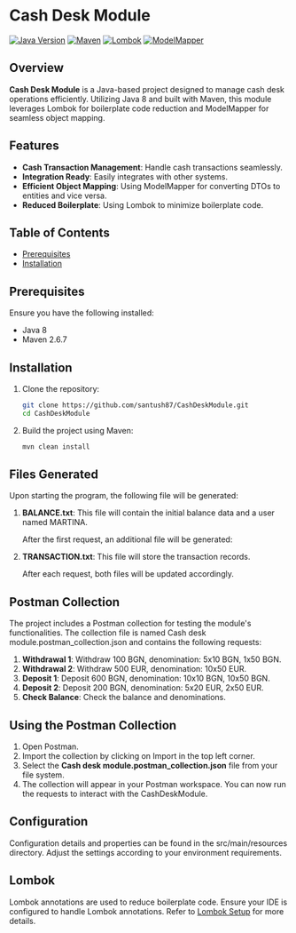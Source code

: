 # Cash Desk Module

[![Java Version](https://img.shields.io/badge/Java-8-blue)](https://www.oracle.com/java/technologies/javase/javase-jdk8-downloads.html)
[![Maven](https://img.shields.io/badge/Maven-2.6.7-brightgreen)](https://maven.apache.org/)
[![Lombok](https://img.shields.io/badge/Lombok-yellowgreen)](https://projectlombok.org/)
[![ModelMapper](https://img.shields.io/badge/ModelMapper-3.2.0-orange)](http://modelmapper.org/)

## Overview

**Cash Desk Module** is a Java-based project designed to manage cash desk operations efficiently. Utilizing Java 8 and built with Maven, this module leverages Lombok for boilerplate code reduction and ModelMapper for seamless object mapping.

## Features

- **Cash Transaction Management**: Handle cash transactions seamlessly.
- **Integration Ready**: Easily integrates with other systems.
- **Efficient Object Mapping**: Using ModelMapper for converting DTOs to entities and vice versa.
- **Reduced Boilerplate**: Using Lombok to minimize boilerplate code.

## Table of Contents

- [Prerequisites](#prerequisites)
- [Installation](#installation)

[//]: # (- [Usage]&#40;#usage&#41;)

[//]: # (- [Contributing]&#40;#contributing&#41;)

[//]: # (- [License]&#40;#license&#41;)

## Prerequisites

Ensure you have the following installed:

- Java 8
- Maven 2.6.7

## Installation

1. Clone the repository:

   ```bash
   git clone https://github.com/santush87/CashDeskModule.git
   cd CashDeskModule

2. Build the project using Maven:

    ```bash
   mvn clean install

[//]: # (## Usage)

[//]: # ()
[//]: # (To run the module, execute the following command:)

[//]: # ()
[//]: # (   ```bash)

[//]: # (   mvn exec:java -Dexec.mainClass="com.martin.aleksandrov.CashDeskModule.CashDeskModuleApplication" )

[//]: # (   ```)
## Files Generated
Upon starting the program, the following file will be generated:

1. **BALANCE.txt**: This file will contain the initial balance data and a user named MARTINA.

   After the first request, an additional file will be generated:
2. **TRANSACTION.txt**: This file will store the transaction records.

   After each request, both files will be updated accordingly.

## Postman Collection
The project includes a Postman collection for testing the module's functionalities. The collection file is named Cash desk module.postman_collection.json and contains the following requests:

1. **Withdrawal 1**: Withdraw 100 BGN, denomination: 5x10 BGN, 1x50 BGN.
2. **Withdrawal 2**: Withdraw 500 EUR, denomination: 10x50 EUR.
3. **Deposit 1**: Deposit 600 BGN, denomination: 10x10 BGN, 10x50 BGN.
4. **Deposit 2**: Deposit 200 BGN, denomination: 5x20 EUR, 2x50 EUR.
5. **Check Balance**: Check the balance and denominations.

## Using the Postman Collection
1. Open Postman.
2. Import the collection by clicking on Import in the top left corner.
3. Select the **Cash desk module.postman_collection.json** file from your file system.
4. The collection will appear in your Postman workspace. You can now run the requests to interact with the CashDeskModule.

## Configuration
Configuration details and properties can be found in the src/main/resources directory. Adjust the settings according to your environment requirements.

## Lombok
Lombok annotations are used to reduce boilerplate code. Ensure your IDE is configured to handle Lombok annotations. Refer to [Lombok Setup](https://projectlombok.org/setup/overview) for more details.

[//]: # (## Contributing)

[//]: # (Contributions are welcome! Please open an issue or submit a pull request for any changes or improvements.)
